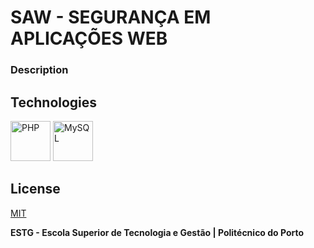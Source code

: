 # SAW - SEGURANÇA EM APLICAÇÕES WEB

### Description

## Technologies

[<img src="https://cdn.jsdelivr.net/gh/devicons/devicon/icons/php/php-original.svg" alt="PHP" width="64" height="64" />](https://www.php.net/)
[<img src="https://cdn.jsdelivr.net/gh/devicons/devicon/icons/mysql/mysql-original.svg" alt="MySQL" width="64" height="64" />](https://www.mysql.com/)

## License

[MIT](https://github.com/WallQ/SAW/blob/master/LICENSE)

**ESTG - Escola Superior de Tecnologia e Gestão | Politécnico do Porto**

